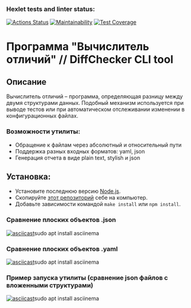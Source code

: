 ### Hexlet tests and linter status:
[![Actions Status](https://github.com/VladStesh/frontend-project-46/actions/workflows/hexlet-check.yml/badge.svg)](https://github.com/VladStesh/frontend-project-46/actions)
[![Maintainability](https://api.codeclimate.com/v1/badges/edcb5ff58d4c3300c39d/maintainability)](https://codeclimate.com/github/VladStesh/frontend-project-46/maintainability)
[![Test Coverage](https://api.codeclimate.com/v1/badges/edcb5ff58d4c3300c39d/test_coverage)](https://codeclimate.com/github/VladStesh/frontend-project-46/test_coverage)

# Программа "Вычислитель отличий" // DiffChecker CLI tool

## Описание

Вычислитель отличий – программа, определяющая разницу между двумя структурами данных. Подобный механизм используется при выводе тестов или при автоматическом отслеживании изменении в конфигурационных файлах.

### Возможности утилиты:
* Обращение к файлам через абсолютный и относительный пути
* Поддержка разных входных форматов: yaml, json
* Генерация отчета в виде plain text, stylish и json

## Установка:
* Установите последнюю версию [Node.js](https://nodejs.org/en/download/).
* Скопируйте [этот репозиторий](https://github.com/VladStesh/frontend-project-46) себе на компьютер.
* Добавьте зависимости командой ``make install`` или ``npm install``.

### Cравнение плоских объектов .json

[![asciicast](https://asciinema.org/a/8gn4vb5LbGKH1kgMy78OnFw3r.svg)](https://asciinema.org/a/8gn4vb5LbGKH1kgMy78OnFw3r)sudo apt install asciinema

### Cравнение плоских объектов .yaml

[![asciicast](https://asciinema.org/a/R45vEyvLEcsQnWO1vdbe5wxpd.svg)](https://asciinema.org/a/R45vEyvLEcsQnWO1vdbe5wxpd)sudo apt install asciinema

### Пример запуска утилиты (сравнение json файлов с вложенными структурами)

[![asciicast](https://asciinema.org/a/nETh7V8i0b1gdr981d7E7M705.svg)](https://asciinema.org/a/nETh7V8i0b1gdr981d7E7M705)sudo apt install asciinema